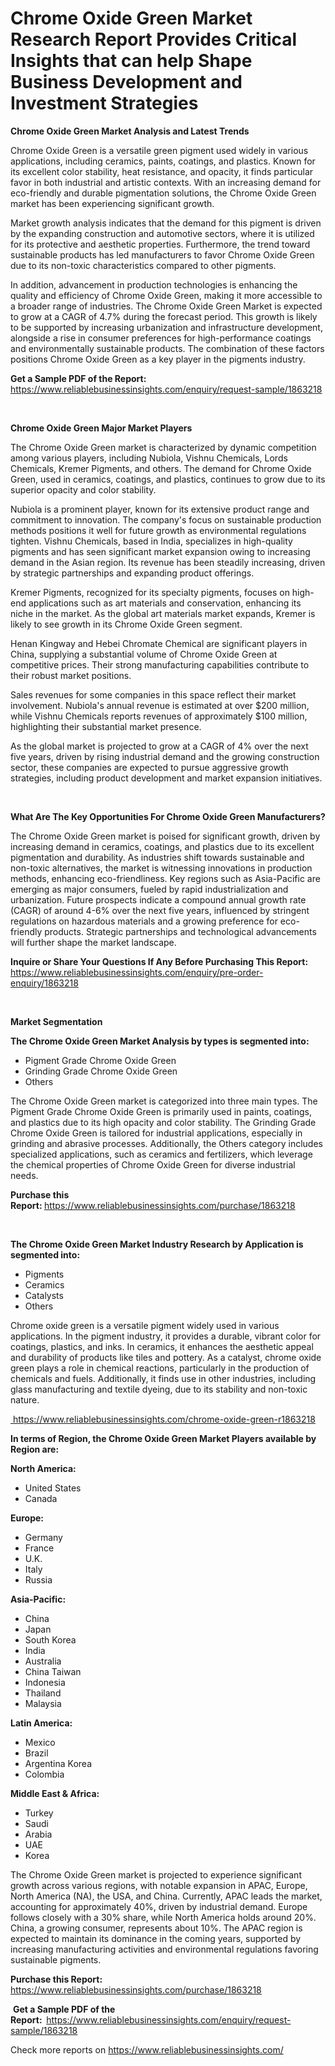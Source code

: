 <p><h1>Chrome Oxide Green Market Research Report Provides Critical Insights that can help Shape Business Development and Investment Strategies</h1></p><p><strong>Chrome Oxide Green Market Analysis and Latest Trends</strong></p>
<p><p>Chrome Oxide Green is a versatile green pigment used widely in various applications, including ceramics, paints, coatings, and plastics. Known for its excellent color stability, heat resistance, and opacity, it finds particular favor in both industrial and artistic contexts. With an increasing demand for eco-friendly and durable pigmentation solutions, the Chrome Oxide Green market has been experiencing significant growth.</p><p>Market growth analysis indicates that the demand for this pigment is driven by the expanding construction and automotive sectors, where it is utilized for its protective and aesthetic properties. Furthermore, the trend toward sustainable products has led manufacturers to favor Chrome Oxide Green due to its non-toxic characteristics compared to other pigments.</p><p>In addition, advancement in production technologies is enhancing the quality and efficiency of Chrome Oxide Green, making it more accessible to a broader range of industries. The Chrome Oxide Green Market is expected to grow at a CAGR of 4.7% during the forecast period. This growth is likely to be supported by increasing urbanization and infrastructure development, alongside a rise in consumer preferences for high-performance coatings and environmentally sustainable products. The combination of these factors positions Chrome Oxide Green as a key player in the pigments industry.</p></p>
<p><strong>Get a Sample PDF of the Report:&nbsp;</strong> <a href="https://www.reliablebusinessinsights.com/enquiry/request-sample/1863218?utm_campaign=3050&utm_medium=2&utm_source=Github&utm_content=ia&utm_term=01042025&utm_id=chrome-oxide-green">https://www.reliablebusinessinsights.com/enquiry/request-sample/1863218</a></p>
<p>&nbsp;</p>
<p><strong>Chrome Oxide Green Major Market Players</strong></p>
<p><p>The Chrome Oxide Green market is characterized by dynamic competition among various players, including Nubiola, Vishnu Chemicals, Lords Chemicals, Kremer Pigments, and others. The demand for Chrome Oxide Green, used in ceramics, coatings, and plastics, continues to grow due to its superior opacity and color stability.</p><p>Nubiola is a prominent player, known for its extensive product range and commitment to innovation. The company's focus on sustainable production methods positions it well for future growth as environmental regulations tighten. Vishnu Chemicals, based in India, specializes in high-quality pigments and has seen significant market expansion owing to increasing demand in the Asian region. Its revenue has been steadily increasing, driven by strategic partnerships and expanding product offerings.</p><p>Kremer Pigments, recognized for its specialty pigments, focuses on high-end applications such as art materials and conservation, enhancing its niche in the market. As the global art materials market expands, Kremer is likely to see growth in its Chrome Oxide Green segment.</p><p>Henan Kingway and Hebei Chromate Chemical are significant players in China, supplying a substantial volume of Chrome Oxide Green at competitive prices. Their strong manufacturing capabilities contribute to their robust market positions.</p><p>Sales revenues for some companies in this space reflect their market involvement. Nubiola's annual revenue is estimated at over $200 million, while Vishnu Chemicals reports revenues of approximately $100 million, highlighting their substantial market presence. </p><p>As the global market is projected to grow at a CAGR of 4% over the next five years, driven by rising industrial demand and the growing construction sector, these companies are expected to pursue aggressive growth strategies, including product development and market expansion initiatives.</p></p>
<p>&nbsp;</p>
<p><strong>What Are The Key Opportunities For Chrome Oxide Green Manufacturers?</strong></p>
<p><p>The Chrome Oxide Green market is poised for significant growth, driven by increasing demand in ceramics, coatings, and plastics due to its excellent pigmentation and durability. As industries shift towards sustainable and non-toxic alternatives, the market is witnessing innovations in production methods, enhancing eco-friendliness. Key regions such as Asia-Pacific are emerging as major consumers, fueled by rapid industrialization and urbanization. Future prospects indicate a compound annual growth rate (CAGR) of around 4-6% over the next five years, influenced by stringent regulations on hazardous materials and a growing preference for eco-friendly products. Strategic partnerships and technological advancements will further shape the market landscape.</p></p>
<p><strong>Inquire or Share Your Questions If Any Before Purchasing This Report:</strong> <a href="https://www.reliablebusinessinsights.com/enquiry/pre-order-enquiry/1863218?utm_campaign=3050&utm_medium=2&utm_source=Github&utm_content=ia&utm_term=01042025&utm_id=chrome-oxide-green">https://www.reliablebusinessinsights.com/enquiry/pre-order-enquiry/1863218</a></p>
<p>&nbsp;</p>
<p><strong>Market Segmentation</strong></p>
<p><strong>The Chrome Oxide Green Market Analysis by types is segmented into:</strong></p>
<p><ul><li>Pigment Grade Chrome Oxide Green</li><li>Grinding Grade Chrome Oxide Green</li><li>Others</li></ul></p>
<p><p>The Chrome Oxide Green market is categorized into three main types. The Pigment Grade Chrome Oxide Green is primarily used in paints, coatings, and plastics due to its high opacity and color stability. The Grinding Grade Chrome Oxide Green is tailored for industrial applications, especially in grinding and abrasive processes. Additionally, the Others category includes specialized applications, such as ceramics and fertilizers, which leverage the chemical properties of Chrome Oxide Green for diverse industrial needs.</p></p>
<p><strong>Purchase this Report:&nbsp;</strong><a href="https://www.reliablebusinessinsights.com/purchase/1863218?utm_campaign=3050&utm_medium=2&utm_source=Github&utm_content=ia&utm_term=01042025&utm_id=chrome-oxide-green">https://www.reliablebusinessinsights.com/purchase/1863218</a></p>
<p>&nbsp;</p>
<p><strong>The Chrome Oxide Green Market Industry Research by Application is segmented into:</strong></p>
<p><ul><li>Pigments</li><li>Ceramics</li><li>Catalysts</li><li>Others</li></ul></p>
<p><p>Chrome oxide green is a versatile pigment widely used in various applications. In the pigment industry, it provides a durable, vibrant color for coatings, plastics, and inks. In ceramics, it enhances the aesthetic appeal and durability of products like tiles and pottery. As a catalyst, chrome oxide green plays a role in chemical reactions, particularly in the production of chemicals and fuels. Additionally, it finds use in other industries, including glass manufacturing and textile dyeing, due to its stability and non-toxic nature.</p></p>
<p><a href="https://www.reliablebusinessinsights.com/chrome-oxide-green-r1863218?utm_campaign=3050&utm_medium=2&utm_source=Github&utm_content=ia&utm_term=01042025&utm_id=chrome-oxide-green">&nbsp;https://www.reliablebusinessinsights.com/chrome-oxide-green-r1863218</a></p>
<p><strong>In terms of Region, the Chrome Oxide Green Market Players available by Region are:</strong></p>
<p>
    <p> <strong> North America: </strong>
        <ul>
            <li>United States</li>
            <li>Canada</li>
        </ul>
        </p> 
    <p> <strong> Europe: </strong>
        <ul>
            <li>Germany</li>
            <li>France</li>
            <li>U.K.</li>
            <li>Italy</li>
            <li>Russia</li>
        </ul>
        </p> 
    <p> <strong> Asia-Pacific: </strong>
        <ul>
            <li>China</li>
            <li>Japan</li>
            <li>South Korea</li>
            <li>India</li>
            <li>Australia</li>
            <li>China Taiwan</li>
            <li>Indonesia</li>
            <li>Thailand</li>
            <li>Malaysia</li>
        </ul>
        </p> 
    <p> <strong> Latin America: </strong>
        <ul>
            <li>Mexico</li>
            <li>Brazil</li>
            <li>Argentina Korea</li>
            <li>Colombia</li>
        </ul>
        </p> 
    <p> <strong> Middle East & Africa: </strong>
        <ul>
            <li>Turkey</li>
            <li>Saudi</li>
            <li>Arabia</li>
            <li>UAE</li>
            <li>Korea</li>
        </ul>
    </p>
    </p>
<p><p>The Chrome Oxide Green market is projected to experience significant growth across various regions, with notable expansion in APAC, Europe, North America (NA), the USA, and China. Currently, APAC leads the market, accounting for approximately 40%, driven by industrial demand. Europe follows closely with a 30% share, while North America holds around 20%. China, a growing consumer, represents about 10%. The APAC region is expected to maintain its dominance in the coming years, supported by increasing manufacturing activities and environmental regulations favoring sustainable pigments.</p></p>
<p><strong>Purchase this Report: </strong><a href="https://www.reliablebusinessinsights.com/purchase/1863218?utm_campaign=3050&utm_medium=2&utm_source=Github&utm_content=ia&utm_term=01042025&utm_id=chrome-oxide-green">https://www.reliablebusinessinsights.com/purchase/1863218</a></p>
<p>&nbsp;<strong>Get a Sample PDF of the Report:&nbsp;&nbsp;</strong><a href="https://www.reliablebusinessinsights.com/enquiry/request-sample/1863218?utm_campaign=3050&utm_medium=2&utm_source=Github&utm_content=ia&utm_term=01042025&utm_id=chrome-oxide-green">https://www.reliablebusinessinsights.com/enquiry/request-sample/1863218</a></p>
<p><strong></strong></p>
<p>Check more reports on <a href="https://www.reliablebusinessinsights.com/?utm_campaign=3050&utm_medium=2&utm_source=Github&utm_content=ia&utm_term=01042025&utm_id=chrome-oxide-green">https://www.reliablebusinessinsights.com/</a></p>